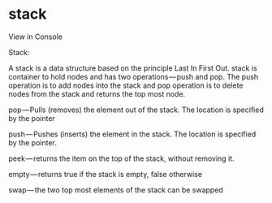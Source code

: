 # stack

View in Console

Stack:

A stack is a data structure based on the principle Last In First Out. stack is container to hold nodes and has two operations — push and pop. The push operation is to add nodes into the stack and pop operation is to delete nodes from the stack and returns the top most node.


pop — Pulls (removes) the element out of the stack. The location is specified by the pointer

push — Pushes (inserts) the element in the stack. The location is specified by the pointer.

peek — returns the item on the top of the stack, without removing it.

empty — returns true if the stack is empty, false otherwise

swap — the two top most elements of the stack can be swapped